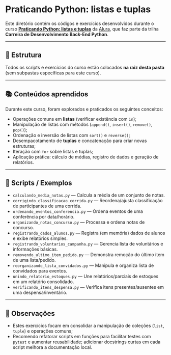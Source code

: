 # Praticando Python: listas e tuplas

Este diretório contém os códigos e exercícios desenvolvidos durante o curso **[Praticando Python: listas e tuplas](https://cursos.alura.com.br/course/praticando-python-listas-tuplas)** da [Alura](https://www.alura.com.br/), que faz parte da trilha **Carreira de Desenvolvimento Back-End Python**.

---

## 📂 Estrutura
Todos os scripts e exercícios do curso estão colocados **na raiz desta pasta** (sem subpastas específicas para este curso).

---

## 📚 Conteúdos aprendidos
Durante este curso, foram explorados e praticados os seguintes conceitos:

- Operações comuns em **listas** (verificar existência com `in`);  
- Manipulação de listas com métodos (`append()`, `insert()`, `remove()`, `pop()`);  
- Ordenação e inversão de listas com `sort()` e `reverse()`;  
- Desempacotamento de **tuplas** e concatenação para criar novas estruturas;  
- Iteração com `for` sobre listas e tuplas;  
- Aplicação prática: cálculo de médias, registro de dados e geração de relatórios.

---

## 🚀 Scripts / Exemplos
- `calculando_media_notas.py` — Calcula a média de um conjunto de notas.  
- `corrigindo_classificacao_corrida.py` — Reordena/ajusta classificação de participantes de uma corrida.  
- `ordenando_eventos_conferencia.py` — Ordena eventos de uma conferência por data/horário.  
- `organizando_notas_concurso.py` — Processa e ordena notas de concurso.  
- `registrando_dados_alunos.py` — Registra (em memória) dados de alunos e exibe relatórios simples.  
- `registrando_voluntarios_campanha.py` — Gerencia lista de voluntários e informações básicas.  
- `removendo_ultimo_item_pedido.py` — Demonstra remoção do último item de uma lista/pedido.  
- `reorganizando_lista_convidados.py` — Manipula e organiza lista de convidados para eventos.  
- `unindo_relatorio_estoques.py` — Une relatórios/parciais de estoques em um relatório consolidado.  
- `verificando_itens_despensa.py` — Verifica itens presentes/ausentes em uma despensa/inventário.

---

## 📝 Observações
- Estes exercícios focam em consolidar a manipulação de coleções (`list`, `tuple`) e operações comuns;  
- Recomendo refatorar scripts em funções para facilitar testes com `pytest` e aumentar reusabilidade; adicionar docstrings curtas em cada script melhora a documentação local.